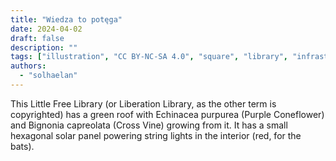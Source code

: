 ```yaml
---
title: "Wiedza to potęga"
date: 2024-04-02
draft: false
description: ""
tags: ["illustration", "CC BY-NC-SA 4.0", "square", "library", "infrastructure", "solar"]
authors:
  - "solhaelan"
---
```


This Little Free Library (or Liberation Library, as the other term is copyrighted) has a green roof with Echinacea purpurea (Purple Coneflower) and Bignonia capreolata (Cross Vine) growing from it. It has a small hexagonal solar panel powering string lights in the interior (red, for the bats).
